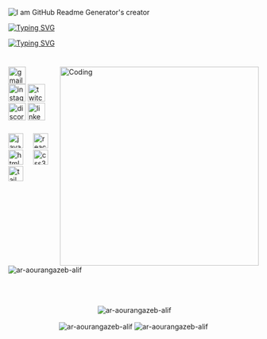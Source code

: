 ![I am GitHub Readme Generator's creator](https://64.media.tumblr.com/54805606e41234da265775f4ee8631ef/41d4a35f37c5abf1-f6/s1280x1920/c86995ddee2840dabfff99995367a58ed1382687.gif)

[![Typing SVG](https://readme-typing-svg.demolab.com?font=Fira+Code&weight=500&size=50&pause=500&color=83A9FF&center=true&vCenter=true&random=false&width=1500&height=60&lines=Hi+There!++%F0%9F%91%8B;+I'm+A.R.+Aourangazeb+Alif+)](https://git.io/typing-svg)

[![Typing SVG](https://readme-typing-svg.demolab.com?font=Fira+Code&weight=500&size=45&duration=1&pause=1000&color=DC9DFF&center=true&vCenter=true&random=false&width=2000&height=60&lines=A+passionate+MERN+Stack+developer+from+Bangladesh+%F0%9F%87%A7%F0%9F%87%A9)](https://git.io/typing-svg)

<h1></h1>






<img align="right" alt="Coding" width="400" src="https://i.redd.it/5c612iy7q5ia1.gif">





###

<div align="left">

<a href="mailto:ar.aourangazeb.alif@gmail.com" target="_blank">  <img src="https://img.shields.io/static/v1?message=Gmail&logo=gmail&label=&color=D14836&logoColor=white&labelColor=&style=for-the-badge" height="35" alt="gmail logo"  />
</a>  
  <img src="https://img.shields.io/static/v1?message=Instagram&logo=instagram&label=&color=E4405F&logoColor=white&labelColor=&style=for-the-badge" height="35" alt="instagram logo"  />
  <img src="https://img.shields.io/static/v1?message=Twitch&logo=twitch&label=&color=9146FF&logoColor=white&labelColor=&style=for-the-badge" height="35" alt="twitch logo"  />
  <img src="https://img.shields.io/static/v1?message=Discord&logo=discord&label=&color=7289DA&logoColor=white&labelColor=&style=for-the-badge" height="35" alt="discord logo"  />
  <img src="https://img.shields.io/static/v1?message=LinkedIn&logo=linkedin&label=&color=0077B5&logoColor=white&labelColor=&style=for-the-badge" height="35" alt="linkedin logo"  />
</div>

###

<div align="left">
  <img src="https://cdn.jsdelivr.net/gh/devicons/devicon/icons/javascript/javascript-original.svg" height="30" alt="javascript logo"  />
  <img width="12" />
  <img src="https://cdn.jsdelivr.net/gh/devicons/devicon/icons/react/react-original.svg" height="30" alt="react logo"  />
  <img width="12" />
  <img src="https://cdn.jsdelivr.net/gh/devicons/devicon/icons/html5/html5-original.svg" height="30" alt="html5 logo"  />
  <img width="12" />
  <img src="https://cdn.jsdelivr.net/gh/devicons/devicon/icons/css3/css3-original.svg" height="30" alt="css3 logo"  />
  <img width="12" />
  <img src="https://www.vectorlogo.zone/logos/tailwindcss/tailwindcss-icon.svg" alt="tailwind" height="30"/>
</div>

###

<p align="left"> <img src="https://komarev.com/ghpvc/?username=ar-aourangazeb-alif&label=Profile%20views&color=0e75b6&style=flat" alt="ar-aourangazeb-alif" /> </p>

<br><br>


<div align="center">

  &nbsp;<img align="center" src="https://github-readme-stats.vercel.app/api?username=ar-aourangazeb-alif&theme=nightowl&show_icons=true&locale=en" alt="ar-aourangazeb-alif" />

  <img align="center" src="https://github-readme-streak-stats.herokuapp.com/?user=ar-aourangazeb-alif&theme=nightowl" alt="ar-aourangazeb-alif" />


  <img align="center" src="https://github-readme-stats.vercel.app/api/top-langs?username=ar-aourangazeb-alif&theme=nightowl&show_icons=true&locale=en&layout=compact" alt="ar-aourangazeb-alif" />
  
</div>
